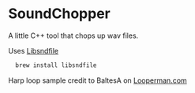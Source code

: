 # SoundChopper
A little C++ tool that chops up wav files.

Uses [Libsndfile](http://brewformulas.org/Libsndfile)
```bash
  brew install libsndfile
```

Harp loop sample credit to BaltesA on [Looperman.com](http://www.looperman.com/loops/detail/101133/blues-harp-loop-groove-120pbm-by-baltesa-free-120bpm-acoustic-harmonica-loop)

